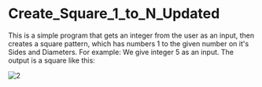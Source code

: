 # Create_Square_1_to_N_Updated
This is a simple program that gets an integer from the user as an input, then creates a square pattern, which has numbers 1 to the given number on it's Sides and Diameters. For example: We give integer 5 as an input. The output is a square like this:

![2](https://github.com/ErfanMahmoudiGit/Create_Square_1_to_N_Updated/assets/102877381/4cd128af-e0af-48cc-b292-ee44b9cef1d9)
